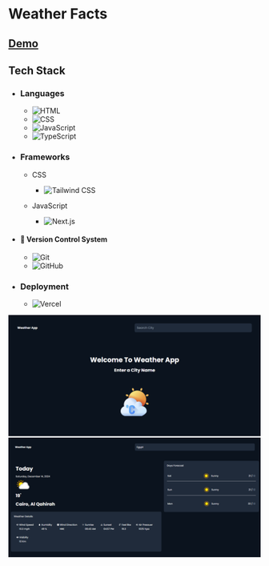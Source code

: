 # Weather Facts

## [Demo](https://weather-app-facts.vercel.app/)

## Tech Stack

- ### Languages
  - ![HTML](https://img.shields.io/badge/HTML-%23E34F26.svg?logo=html5&logoColor=white)
  - ![CSS](https://img.shields.io/badge/CSS-1572B6?logo=css3&logoColor=fff)
  - ![JavaScript](https://img.shields.io/badge/JavaScript-F7DF1E?logo=javascript&logoColor=000)
  - ![TypeScript](https://img.shields.io/badge/TypeScript-3178C6?logo=typescript&logoColor=fff)
- ### Frameworks

  - CSS

    - ![Tailwind CSS](https://img.shields.io/badge/Tailwind%20CSS-%2338B2AC.svg?logo=tailwind-css&logoColor=white)

  - JavaScript
    - ![Next.js](https://img.shields.io/badge/Next.js-black?logo=next.js&logoColor=white)

- #### 🔖 Version Control System

  - ![Git](https://img.shields.io/badge/Git-F05032?logo=git&logoColor=fff)
  - ![GitHub](https://img.shields.io/badge/GitHub-%23121011.svg?logo=github&logoColor=white)

- ### Deployment
  - ![Vercel](https://img.shields.io/badge/Vercel-%23000000.svg?logo=vercel&logoColor=white)

![Home Page](https://github.com/mahmoud-abuyoussef/Weather_App/blob/main/design/home.png)
![Weather Data](https://github.com/mahmoud-abuyoussef/Weather_App/blob/main/design/weather-data.png)
